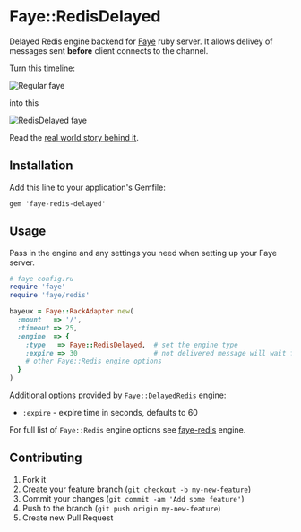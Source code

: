 # Faye::RedisDelayed

Delayed Redis engine backend for [Faye](http://faye.jcoglan.com/) ruby server.
It allows delivey of messages sent **before** client connects to the channel.

Turn this timeline:

![Regular faye](https://monterail-share.s3.amazonaws.com/public/codetunes/2013-02-11-robust-dashboard-application-with-faye/tymon-faye-timeline1.png)

into this

![RedisDelayed faye](https://monterail-share.s3.amazonaws.com/public/codetunes/2013-02-11-robust-dashboard-application-with-faye/tymon-faye-timeline2.png)


Read the [real world story behind it](http://codetunes.com/2013/robust-dashboard-application-with-faye/).

## Installation

Add this line to your application's Gemfile:

    gem 'faye-redis-delayed'

## Usage

Pass in the engine and any settings you need when setting up your Faye server.

```rb
# faye config.ru
require 'faye'
require 'faye/redis'

bayeux = Faye::RackAdapter.new(
  :mount   => '/',
  :timeout => 25,
  :engine  => {
    :type   => Faye::RedisDelayed,  # set the engine type
    :expire => 30                   # not delivered message will wait for 30 seconds
    # other Faye::Redis engine options
  }
)
```

Additional options provided by `Faye::DelayedRedis` engine:

* `:expire` - expire time in seconds, defaults to 60

For full list of `Faye::Redis` engine options see [faye-redis](https://github.com/faye/faye-redis-ruby) engine.

## Contributing

1. Fork it
2. Create your feature branch (`git checkout -b my-new-feature`)
3. Commit your changes (`git commit -am 'Add some feature'`)
4. Push to the branch (`git push origin my-new-feature`)
5. Create new Pull Request

